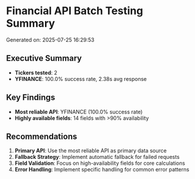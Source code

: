 # Financial API Batch Testing Summary
Generated on: 2025-07-25 16:29:53

## Executive Summary
- **Tickers tested**: 2
- **YFINANCE**: 100.0% success rate, 2.38s avg response

## Key Findings
- **Most reliable API**: YFINANCE (100.0% success rate)
- **Highly available fields**: 14 fields with >90% availability

## Recommendations
1. **Primary API**: Use the most reliable API as primary data source
2. **Fallback Strategy**: Implement automatic fallback for failed requests
3. **Field Validation**: Focus on high-availability fields for core calculations
4. **Error Handling**: Implement specific handling for common error patterns
